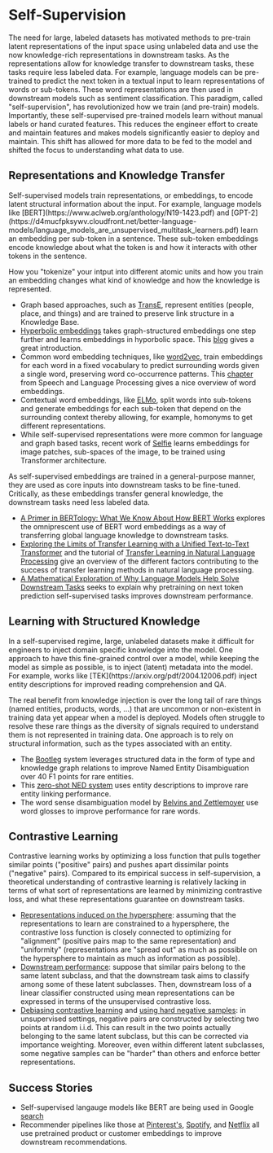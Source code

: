 # Self-Supervision
The need for large, labeled datasets has motivated methods to pre-train latent representations of the input space using unlabeled data and use the now knowledge-rich representations in downstream tasks. As the representations allow for knowledge transfer to downstream tasks, these tasks require less labeled data. For example, language models can be pre-trained to predict the next token in a textual input to learn representations of words or sub-tokens. These word representations are then used in downstream models such as sentiment classification. This paradigm, called "self-supervision", has revolutionized how we train (and pre-train) models. Importantly, these self-supervised pre-trained models learn without manual labels or hand curated features. This reduces the engineer effort to create and maintain features and makes models significantly easier to deploy and maintain. This shift has allowed for more data to be fed to the model and shifted the focus to understanding what data to use.


<h2 id="representations-and-knowledge-transfer">Representations and Knowledge Transfer</h2>
Self-supervised models train representations, or embeddings, to encode latent structural information about the input. For example, language models like [BERT](https://www.aclweb.org/anthology/N19-1423.pdf) and [GPT-2](https://d4mucfpksywv.cloudfront.net/better-language-models/language_models_are_unsupervised_multitask_learners.pdf) learn an embedding per sub-token in a sentence. These sub-token embeddings encode knowledge about what the token is and how it interacts with other tokens in the sentence.

How you "tokenize" your intput into different atomic units and how you train an embedding changes what kind of knowledge and how the knowledge is represented.


- Graph based approaches, such as [TransE](https://papers.nips.cc/paper/2013/file/1cecc7a77928ca8133fa24680a88d2f9-Paper.pdf), represent entities (people, place, and things) and are trained to preserve link structure in a Knowledge Base.
- [Hyperbolic embeddings](https://homepages.inf.ed.ac.uk/rsarkar/papers/HyperbolicDelaunayFull.pdf) takes graph-structured embeddings one step further and learns embeddings in hyporbolic space. This [blog](https://dawn.cs.stanford.edu/2019/10/10/noneuclidean/) gives a great introduction.
- Common word embedding techniques, like [word2vec](https://papers.nips.cc/paper/2013/file/9aa42b31882ec039965f3c4923ce901b-Paper.pdf), train embeddings for each word in a fixed vocabulary to predict surrounding words given a single word, preserving word co-occurrence patterns. This [chapter](http://web.stanford.edu/~jurafsky/slp3/6.pdf) from Speech and Language Processing gives a nice overview of word embeddings.
- Contextual word embeddings, like [ELMo](https://arxiv.org/pdf/1802.05365.pdf), split words into sub-tokens and generate embeddings for each sub-token that depend on the surrounding context thereby allowing, for example, homonyms to get different representations.
- While self-supervised representations were more common for language and graph based tasks, recent work of [Selfie](https://arxiv.org/pdf/1906.02940.pdf) learns embeddings for image patches, sub-spaces of the image, to be trained using Transformer architecture.


As self-supervised embeddings are trained in a general-purpose manner, they are used as core inputs into downstream tasks to be fine-tuned. Critically, as these embeddings transfer general knowledge, the downstream tasks need less labeled data.


- [A Primer in BERTology: What We Know About How BERT Works](https://www.aclweb.org/anthology/2020.tacl-1.54/) explores the omniprescent use of BERT word embeddings as a way of transferring global language knowledge to downstream tasks.
- [Exploring the Limits of Transfer Learning with a Unified Text-to-Text Transformer](https://arxiv.org/pdf/1910.10683v1.pdf) and the tutorial of [Transfer Learning in Natural Language Processing](https://www.aclweb.org/anthology/N19-5004.pdf) give an overview of the different factors contributing to the success of transfer learning methods in natural language processing.
- [A Mathematical Exploration of Why Language Models Help Solve Downstream Tasks](https://arxiv.org/pdf/2010.03648.pdf) seeks to explain why pretraining on next token prediction self-supervised tasks improves downstream performance.

<h2 id="learning-with-structured-knowledge">Learning with Structured Knowledge</h2>
In a self-supervised regime, large, unlabeled datasets make it difficult for engineers to inject domain specific knowledge into the model. One approach to have this fine-grained control over a model, while keeping the model as simple as possible, is to inject (latent) metadata into the model. For example, works like [TEK](https://arxiv.org/pdf/2004.12006.pdf) inject entity descriptions for improved reading comprehension and QA.

The real benefit from knowledge injection is over the long tail of rare things (named entities, products, words, ...) that are uncommon or non-existent in training data yet appear when a model is deployed. Models often struggle to resolve these rare things as the diversity of signals required to understand them is not represented in training data. One approach is to rely on structural information, such as the types associated with an entity.  

- The [Bootleg](https://hazyresearch.stanford.edu/bootleg/) system leverages structured data in the form of type and knowledge graph relations to improve Named Entity Disambiguation over 40 F1 points for rare entities.
- This [zero-shot NED system](https://arxiv.org/pdf/1906.07348.pdf) uses entity descriptions to improve rare entity linking performance.
- The word sense disambiguation model by [Belvins and Zettlemoyer](https://arxiv.org/pdf/2005.02590v1.pdf) use word glosses to improve performance for rare words.

<h2 id="contrastive-learning">Contrastive Learning</h2>

Contrastive learning works by optimizing a loss function that pulls together similar points ("positive" pairs) and pushes apart dissimilar points ("negative" pairs). Compared to its empirical success in self-supervision, a theoretical understanding of contrastive learning is relatively lacking in terms of what sort of representations are learned by minimizing contrastive loss, and what these representations guarantee on downstream tasks.


- [Representations induced on the hypersphere](https://arxiv.org/pdf/2005.10242.pdf): assuming that the representations to learn are constrained to a hypersphere, the contrastive loss function is closely connected to optimizing for "alignment" (positive pairs map to the same representation) and "uniformity" (representations are "spread out" as much as possible on the hypersphere to maintain as much as information as possible).
- [Downstream performance](https://arxiv.org/pdf/1902.09229.pdf): suppose that similar pairs belong to the same latent subclass, and that the downstream task aims to classify among some of these latent subclasses. Then, downstream loss of a linear classifier constructed using mean representations can be expressed in terms of the unsupervised contrastive loss.
- [Debiasing contrastive learning](https://arxiv.org/pdf/2007.00224.pdf) and [using hard negative samples](https://openreview.net/pdf?id=CR1XOQ0UTh-): in unsupervised settings, negative pairs are constructed by selecting two points at random i.i.d. This can result in the two points actually belonging to the same latent subclass, but this can be corrected via importance weighting. Moreover, even within different latent subclasses, some negative samples can be "harder" than others and enforce better representations.

<h2 id="self-supervision-successes">Success Stories</h2>


- Self-supervised langauge models like BERT are being used in Google [search](https://www.blog.google/products/search/search-language-understanding-bert/)
- Recommender pipelines like those at [Pinterest's](https://medium.com/pinterest-engineering/pinnersage-multi-modal-user-embedding-framework-for-recommendations-at-pinterest-bfd116b49475), [Spotify](https://research.atspotify.com/contextual-and-sequential-user-embeddings-for-music-recommendation/), and [Netflix](https://netflixtechblog.com/supporting-content-decision-makers-with-machine-learning-995b7b76006f) all use pretrained product or customer embeddings to improve downstream recommendations. 